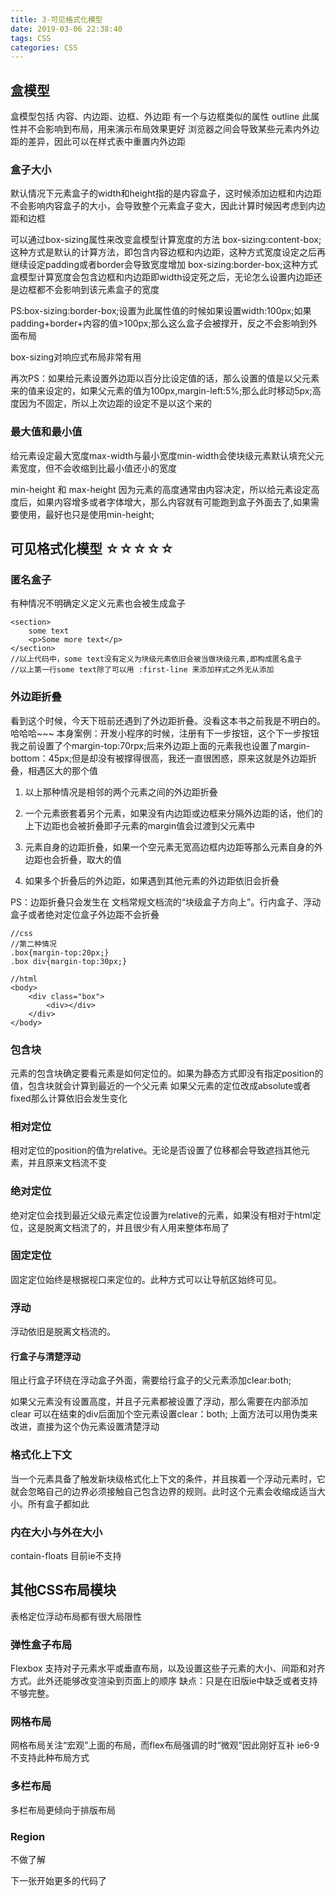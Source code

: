 ```yaml
---
title: 3-可见格式化模型
date: 2019-03-06 22:38:40
tags: CSS
categories: CSS
---
```

## 盒模型
盒模型包括 内容、内边距、边框、外边距
有一个与边框类似的属性 outline 此属性并不会影响到布局，用来演示布局效果更好
浏览器之间会导致某些元素内外边距的差异，因此可以在样式表中重置内外边距

### 盒子大小
默认情况下元素盒子的width和height指的是内容盒子，这时候添加边框和内边距不会影响内容盒子的大小，会导致整个元素盒子变大，因此计算时候因考虑到内边距和边框

可以通过box-sizing属性来改变盒模型计算宽度的方法
box-sizing:content-box;这种方式是默认的计算方法，即包含内容边框和内边距，这种方式宽度设定之后再继续设定padding或者border会导致宽度增加
box-sizing:border-box;这种方式盒模型计算宽度会包含边框和内边距即width设定死之后，无论怎么设置内边距还是边框都不会影响到该元素盒子的宽度

PS:box-sizing:border-box;设置为此属性值的时候如果设置width:100px;如果padding+border+内容的值>100px;那么这么盒子会被撑开，反之不会影响到外面布局

box-sizing对响应式布局非常有用

再次PS：如果给元素设置外边距以百分比设定值的话，那么设置的值是以父元素来的值来设定的，如果父元素的值为100px,margin-left:5%;那么此时移动5px;高度因为不固定，所以上次边距的设定不是以这个来的

### 最大值和最小值
给元素设定最大宽度max-width与最小宽度min-width会使块级元素默认填充父元素宽度，但不会收缩到比最小值还小的宽度

min-height 和 max-height 因为元素的高度通常由内容决定，所以给元素设定高度后，如果内容增多或者字体增大，那么内容就有可能跑到盒子外面去了,如果需要使用，最好也只是使用min-height;


## 可见格式化模型  ☆☆☆☆☆

### 匿名盒子
有种情况不明确定义定义元素也会被生成盒子
```
<section>
    some text
    <p>Some more text</p>
</section>
//以上代码中，some text没有定义为块级元素依旧会被当做块级元素,即构成匿名盒子
//以上第一行some text除了可以用 :first-line 来添加样式之外无从添加
```

### 外边距折叠
看到这个时候，今天下班前还遇到了外边距折叠。没看这本书之前我是不明白的。哈哈哈~~~
本身案例：开发小程序的时候，注册有下一步按钮，这个下一步按钮我之前设置了个margin-top:70rpx;后来外边距上面的元素我也设置了margin-bottom：45px;但是却没有被撑得很高，我还一直很困惑，原来这就是外边距折叠，相遇区大的那个值

1. 以上那种情况是相邻的两个元素之间的外边距折叠

2. 一个元素嵌套着另个元素，如果没有内边距或边框来分隔外边距的话，他们的上下边距也会被折叠即子元素的margin值会过渡到父元素中

3. 元素自身的边距折叠，如果一个空元素无宽高边框内边距等那么元素自身的外边距也会折叠，取大的值

4. 如果多个折叠后的外边距，如果遇到其他元素的外边距依旧会折叠

PS：边距折叠只会发生在 文档常规文档流的“块级盒子方向上”。行内盒子、浮动盒子或者绝对定位盒子外边距不会折叠
```
//css
//第二种情况
.box{margin-top:20px;}
.box div{margin-top:30px;}

//html
<body>
    <div class="box">
        <div></div>
    </div>
</body>
```
### 包含块
元素的包含块确定要看元素是如何定位的。如果为静态方式即没有指定position的值，包含块就会计算到最近的一个父元素
如果父元素的定位改成absolute或者fixed那么计算依旧会发生变化

### 相对定位
相对定位的position的值为relative。无论是否设置了位移都会导致遮挡其他元素，并且原来文档流不变

### 绝对定位
绝对定位会找到最近父级元素定位设置为relative的元素，如果没有相对于html定位，这是脱离文档流了的，并且很少有人用来整体布局了

### 固定定位
固定定位始终是根据视口来定位的。此种方式可以让导航区始终可见。

### 浮动
浮动依旧是脱离文档流的。
#### 行盒子与清楚浮动
阻止行盒子环绕在浮动盒子外面，需要给行盒子的父元素添加clear:both;

如果父元素没有设置高度，并且子元素都被设置了浮动，那么需要在内部添加clear 可以在结束的div后面加个空元素设置clear：both;
上面方法可以用伪类来改进，直接为这个伪元素设置清楚浮动

### 格式化上下文
当一个元素具备了触发新块级格式化上下文的条件，并且挨着一个浮动元素时，它就会忽略自己的边界必须接触自己包含边界的规则。此时这个元素会收缩成适当大小。所有盒子都如此

### 内在大小与外在大小
contain-floats  目前ie不支持

## 其他CSS布局模块
表格定位浮动布局都有很大局限性

### 弹性盒子布局
Flexbox 支持对子元素水平或垂直布局，以及设置这些子元素的大小、间距和对齐方式。此外还能够改变渲染到页面上的顺序
缺点：只是在旧版ie中缺乏或者支持不够完整。

### 网格布局
网格布局关注“宏观”上面的布局，而flex布局强调的时“微观”因此刚好互补
ie6-9不支持此种布局方式

### 多栏布局
多栏布局更倾向于排版布局

### Region
不做了解

下一张开始更多的代码了
